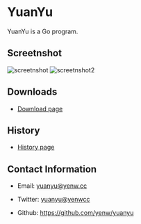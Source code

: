 YuanYu
=======

YuanYu is a Go program.

Screetnshot
-------

![screetnshot](../master/screenshot.png?raw=true)
![screetnshot2](../master/screenshot2.png?raw=true)

Downloads
-------

* [Download page](https://github.com/yenw/yuanyu/download.md)

History
-------

* [History page](https://github.com/yenw/yuanyu/history.md)


Contact Information
-------

* Email: yuanyu@yenw.cc

* Twitter: [yuanyu@yenwcc](https://twitter.com/yenwcc)

* Github: https://github.com/yenw/yuanyu
